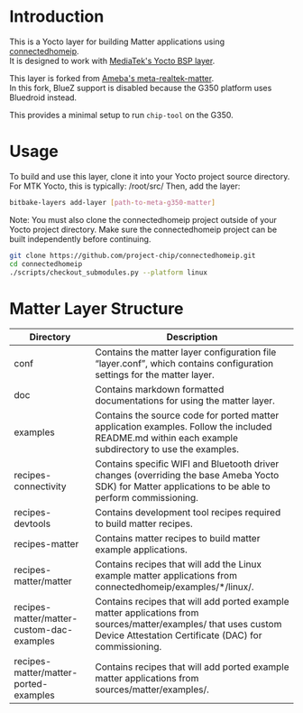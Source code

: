 # Introduction

This is a Yocto layer for building Matter applications using [connectedhomeip](https://github.com/project-chip/connectedhomeip).  
It is designed to work with [MediaTek's Yocto BSP layer](https://mediatek.gitlab.io/aiot/doc/aiot-dev-guide/master/sw/yocto/get-started/build-code.html).

This layer is forked from [Ameba's meta-realtek-matter](https://github.com/Ameba-AIoT/meta-realtek-matter).  
In this fork, BlueZ support is disabled because the G350 platform uses Bluedroid instead.

This provides a minimal setup to run `chip-tool` on the G350.

# Usage
To build and use this layer, clone it into your Yocto project source directory.  
For MTK Yocto, this is typically: /root/src/
Then, add the layer:

```bash
bitbake-layers add-layer [path-to-meta-g350-matter]
```

Note:
You must also clone the connectedhomeip project outside of your Yocto project directory.
Make sure the connectedhomeip project can be built independently before continuing.

```bash
git clone https://github.com/project-chip/connectedhomeip.git
cd connectedhomeip
./scripts/checkout_submodules.py --platform linux
```

# Matter Layer Structure

| Directory                                 | Description                                                                                                                                                              |
| ----------------------------------------- | ------------------------------------------------------------------------------------------------------------------------------------------------------------------------ |
| conf                                      | Contains the matter layer configuration file “layer.conf”, which contains configuration settings for the matter layer.                                                   |
| doc                                       | Contains markdown formatted documentations for using the matter layer.                                                                                                   |
| examples                                  | Contains the source code for ported matter application examples. Follow the included README.md within each example subdirectory to use the examples.                     |
| recipes-connectivity                      | Contains specific WIFI and Bluetooth driver changes (overriding the base Ameba Yocto SDK) for Matter applications to be able to perform commissioning.                   |
| recipes-devtools                          | Contains development tool recipes required to build matter recipes.                                                                                                      |
| recipes-matter                            | Contains matter recipes to build matter example applications.                                                                                                            |
| recipes-matter/matter                     | Contains recipes that will add the Linux example matter applications from connectedhomeip/examples/*/linux/.                                                             |
| recipes-matter/matter-custom-dac-examples | Contains recipes that will add ported example matter applications from sources/matter/examples/ that uses custom Device Attestation Certificate (DAC) for commissioning. |
| recipes-matter/matter-ported-examples     | Contains recipes that will add ported example matter applications from sources/matter/examples/.                                                                         |


